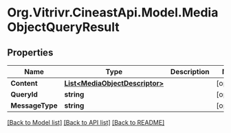 
# Org.Vitrivr.CineastApi.Model.MediaObjectQueryResult

## Properties

Name | Type | Description | Notes
------------ | ------------- | ------------- | -------------
**Content** | [**List&lt;MediaObjectDescriptor&gt;**](MediaObjectDescriptor.md) |  | [optional] 
**QueryId** | **string** |  | [optional] 
**MessageType** | **string** |  | [optional] 

[[Back to Model list]](../README.md#documentation-for-models)
[[Back to API list]](../README.md#documentation-for-api-endpoints)
[[Back to README]](../README.md)

